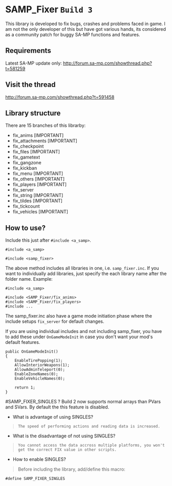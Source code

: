 # SAMP_Fixer `Build 3`
This library is developed to fix bugs, crashes and problems faced in game. I am not the only developer of this but have got various hands, its considered as a community patch for buggy SA-MP functions and features.

## Requirements
Latest SA-MP update only: http://forum.sa-mp.com/showthread.php?t=581259

## Visit the thread
http://forum.sa-mp.com/showthread.php?t=591458

## Library structure
There are 15 branches of this librarby:
 * fix_anims [IMPORTANT]
 * fix_attachments [IMPORTANT]
 * fix_checkpoint
 * fix_files [IMPORTANT]
 * fix_gametext
 * fix_gangzone
 * fix_kickban
 * fix_menu [IMPORTANT]
 * fix_others [IMPORTANT]
 * fix_players [IMPORTANT]
 * fix_server
 * fix_string [IMPORTANT]
 * fix_tildes [IMPORTANT]
 * fix_tickcount
 * fix_vehicles [IMPORTANT]

## How to use?
Include this just after `#include <a_samp>`.
```pawn
#include <a_samp>

#include <samp_fixer>
```

The above method includes all libraries in one, i.e. `samp_fixer.inc`. If you want to individually add libraries, just specify the each library name after the folder name. 
Example:
```pawn
#include <a_samp>

#include <SAMP_Fixer/fix_anims>
#include <SAMP_Fixer/fix_players>
#include ...
```

The samp_fixer.inc also have a game mode initiation phase where the include setups `fix_server` for default changes.

If you are using individual includes and not including samp_fixer, you have to add these under `OnGameModeInit` in case you don't want your mod's default features.
```pawn
public OnGameModeInit()
{
	EnableTirePopping(1);
	AllowInteriorWeapons(1);
	AllowAdminTeleport(0);
	EnableZoneNames(0);
	EnableVehicleNames(0);

	return 1;
}
```
#SAMP_FIXER_SINGLES ?
Build 2 now supports normal arrays than PVars and SVars. By default the this feature is disabled.

- What is advantage of using SINGLES?
> `The speed of performing actions and reading data is increased.`

- What is the disadvantage of not using SINGLES?
> `You cannot access the data accross multiple platforms, you won't get the correct FIX value in other scripts.`

- How to enable SINGLES?
> Before including the library, add/define this macro:
```pawn
#define SAMP_FIXER_SINGLES
```
